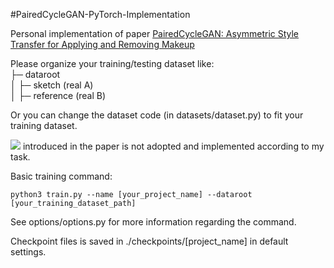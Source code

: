#PairedCycleGAN-PyTorch-Implementation

Personal implementation of paper [PairedCycleGAN: Asymmetric Style Transfer for Applying and Removing Makeup](https://gfx.cs.princeton.edu/pubs/Chang_2018_PAS/Chang-CVPR-2018.pdf)

Please organize your training/testing dataset like:  
├─ dataroot  
│  ├─ sketch (real A)  
│  ├─ reference (real B)  

Or you can change the dataset code (in datasets/dataset.py) to fit your training dataset.  

![](http://latex.codecogs.com/svg.latex?\mathcal{L}_{p}(G,D_{s})) introduced in the paper is not adopted and implemented according to my task.

Basic training command:
```
python3 train.py --name [your_project_name] --dataroot [your_training_dataset_path]
```

See options/options.py for more information regarding the command.

Checkpoint files is saved in ./checkpoints/\[project_name\] in default settings.
